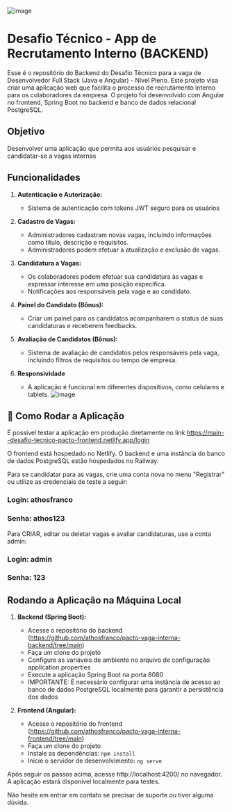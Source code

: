 ![image](https://github.com/athosfranco/pacto-vaga-interna-frontend/assets/73993813/85d71dfc-d43b-4e6a-8d39-a13eb87cac52)
# Desafio Técnico - App de Recrutamento Interno (BACKEND)

Esse é o repositório do Backend do Desafio Técnico para a vaga de Desenvolvedor Full Stack (Java e Angular) - Nível Pleno. Este projeto visa criar uma aplicação web que facilita o processo de recrutamento interno para os colaboradores da empresa. O projeto foi desenvolvido com Angular no frontend, Spring Boot no backend e banco de dados relacional PostgreSQL.

## Objetivo

Desenvolver uma aplicação que permita aos usuários pesquisar e candidatar-se a vagas internas

## Funcionalidades

1. **Autenticação e Autorização:**
   - Sistema de autenticação com tokens JWT seguro para os usuários

2. **Cadastro de Vagas:**
   - Administradores cadastram novas vagas, incluindo informações como título, descrição e requisitos.
   - Administradores podem efetuar a atualização e exclusão de vagas.

3. **Candidatura a Vagas:**
   - Os colaboradores podem efetuar sua candidatura às vagas e expressar interesse em uma posição específica.
   - Notificações aos responsáveis pela vaga e ao candidato.

4. **Painel do Candidato (Bônus):**
   - Criar um painel para os candidatos acompanharem o status de suas candidaturas e receberem feedbacks.

5. **Avaliação de Candidatos (Bônus):**
   - Sistema de avaliação de candidatos pelos responsáveis pela vaga, incluindo filtros de requisitos ou tempo de empresa.

6. **Responsividade**
   - A aplicação é funcional em diferentes dispositivos, como celulares e tablets.
     ![image](https://github.com/athosfranco/pacto-vaga-interna-frontend/assets/73993813/9c74584b-db37-4b60-84b5-9e914c9ec652)

## 🚀 Como Rodar a Aplicação

É possível testar a aplicação em produção diretamente no link https://main--desafio-tecnico-pacto-frontend.netlify.app/login

O frontend está hospedado no Netlify. O backend e uma instância do banco de dados PostgreSQL estão hospedados no Railway. 

Para se candidatar para as vagas, crie uma conta nova no menu "Registrar" ou utilize as credenciais de teste a seguir: <br>
### Login: athosfranco <br>
### Senha: athos123

Para CRIAR, editar ou deletar vagas e avaliar candidaturas, use a conta admin:

### Login: admin 
### Senha: 123

## Rodando a Aplicação na Máquina Local

1. **Backend (Spring Boot):**
   - Acesse o repositório do backend (https://github.com/athosfranco/pacto-vaga-interna-backend/tree/main)
   - Faça um clone do projeto
   - Configure as variáveis de ambiente no arquivo de configuração application.properties
   - Execute a aplicação Spring Boot na porta 8080  
   - IMPORTANTE: É necessário configurar uma instância de acesso ao banco de dados PostgreSQL localmente para garantir a persistência dos dados

3. **Frontend (Angular):**
   - Acesse o repositório do frontend (https://github.com/athosfranco/pacto-vaga-interna-frontend/tree/main)
   - Faça um clone do projeto
   - Instale as dependências: `npm install`
   - Inicie o servidor de desenvolvimento: `ng serve`

 Após seguir os passos acima, acesse http://localhost:4200/ no navegador. A aplicação estará disponível localmente para testes.

Não hesite em entrar em contato se precisar de suporte ou tiver alguma dúvida.

